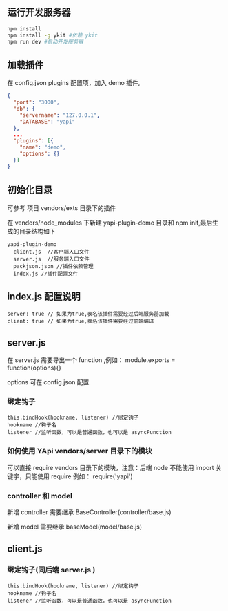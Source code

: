 ## 运行开发服务器

```bash
npm install
npm install -g ykit #依赖 ykit
npm run dev #启动开发服务器
```

## 加载插件

在 config.json plugins 配置项，加入 demo 插件,

```json
{
  "port": "3000",
  "db": {
    "servername": "127.0.0.1",
    "DATABASE": "yapi"
  },
  ...
  "plugins": [{
    "name": "demo",
    "options": {}
  }]
}
```

## 初始化目录

可参考 项目 vendors/exts 目录下的插件

在 vendors/node_modules 下新建 yapi-plugin-demo 目录和 npm init,最后生成的目录结构如下

```
yapi-plugin-demo
  client.js  //客户端入口文件
  server.js  //服务端入口文件
  packjson.json //插件依赖管理
  index.js //插件配置文件
```

## index.js 配置说明

```
server: true // 如果为true,表名该插件需要经过后端服务器加载
client: true // 如果为true,表名该插件需要经过前端编译
```

## server.js

在 server.js 需要导出一个 function ,例如： module.exports = function(options){}

options 可在 config.json 配置

### 绑定钩子

```
this.bindHook(hookname, listener) //绑定钩子
hookname //钩子名
listener //监听函数，可以是普通函数，也可以是 asyncFunction
```

### 如何使用 YApi vendors/server 目录下的模块

可以直接 require vendors 目录下的模块，注意：后端 node 不能使用 import 关键字，只能使用 require
例如： require('yapi')

### controller 和 model

新增 controller 需要继承 BaseController(controller/base.js)

新增 model 需要继承 baseModel(model/base.js)

## client.js

### 绑定钩子(同后端 server.js )

```
this.bindHook(hookname, listener) //绑定钩子
hookname //钩子名
listener //监听函数，可以是普通函数，也可以是 asyncFunction
```
